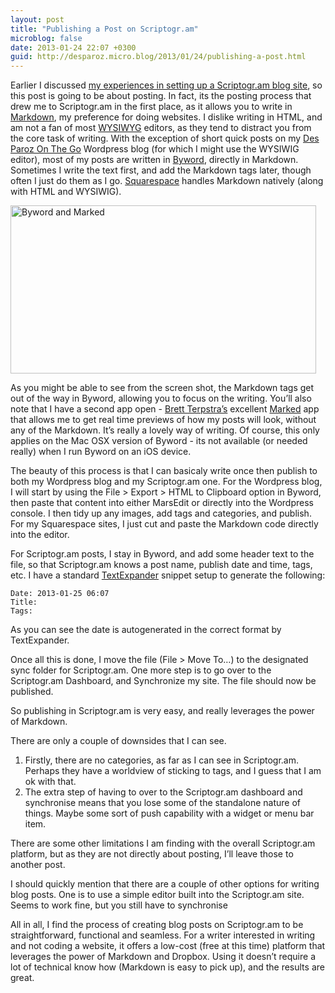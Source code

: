 ```yaml
---
layout: post
title: "Publishing a Post on Scriptogr.am"
microblog: false
date: 2013-01-24 22:07 +0300
guid: http://desparoz.micro.blog/2013/01/24/publishing-a-post.html
---
```

<p>Earlier I discussed <a title="Setting Up a Scriptogr.am Blog" href="/blog/2013/01/24/setting-up-a-scriptogr-am-blog">my experiences in setting up a Scriptogr.am blog site</a>, so this post is going to be about posting. In fact, its the posting process that drew me to Scriptogr.am in the first place, as it allows you to write in <a href="http://daringfireball.net/projects/markdown/">Markdown</a>, my preference for doing websites. I dislike writing in HTML, and am not a fan of most <a href="http://en.wikipedia.org/wiki/WYSIWIG">WYSIWYG</a> editors, as they tend to distract you from the core task of writing.
With the exception of short quick posts on my <a href="http://static.squarespace.com/static/50125136c4aa13a9a2853087/51552f40e4b0868e8c0e37e6/51552f7ce4b0868e8c0e3dad/1364537212412/#img">Des Paroz On The Go</a> Wordpress blog (for which I might use the WYSIWIG editor), most of my posts are written in <a href="http://static.squarespace.com/static/50125136c4aa13a9a2853087/51552f40e4b0868e8c0e37e6/51552f7ce4b0868e8c0e3dad/1364537212412/#img">Byword</a>, directly in Markdown. Sometimes I write the text first, and add the Markdown tags later, though often I just do them as I go. <a href="http://static.squarespace.com/static/50125136c4aa13a9a2853087/51552f40e4b0868e8c0e37e6/51552f7ce4b0868e8c0e3dad/1364537212412/#img">Squarespace</a> handles Markdown natively (along with HTML and WYSIWIG).</p>
<p><img id="ss" height="269" alt="Byword and Marked" width="489" src="http://desparoz.me/uploads/2017/0022507875.jpg" /></p>
<p>As you might be able to see from the screen shot, the Markdown tags get out of the way in Byword, allowing you to focus on the writing. You’ll also note that I have a second app open - <a href="http://static.squarespace.com/static/50125136c4aa13a9a2853087/51552f40e4b0868e8c0e37e6/51552f7ce4b0868e8c0e3dad/1364537212412/#img">Brett Terpstra’s</a> excellent <a href="http://static.squarespace.com/static/50125136c4aa13a9a2853087/51552f40e4b0868e8c0e37e6/51552f7ce4b0868e8c0e3dad/1364537212412/#img">Marked</a> app that allows me to get real time previews of how my posts will look, without any of the Markdown. It’s really a lovely way of writing. Of course, this only applies on the Mac OSX version of Byword - its not available (or needed really) when I run Byword on an iOS device.</p>
<p>The beauty of this process is that I can basicaly write once then publish to both my Wordpress blog and my Scriptogr.am one. For the Wordpress blog, I will start by using the File &gt; Export &gt; HTML to Clipboard option in Byword, then paste that content into either MarsEdit or directly into the Wordpress console. I then tidy up any images, add tags and categories, and publish. For my Squarespace sites, I just cut and paste the Markdown code directly into the editor.</p>
<p>For Scriptogr.am posts, I stay in Byword, and add some header text to the file, so that Scriptogr.am knows a post name, publish date and time, tags, etc. I have a standard <a href="http://smilesoftware.com/TextExpander/index.html">TextExpander</a> snippet setup to generate the following:</p>
<pre><code>Date: 2013-01-25 06:07 
Title:
Tags:
</code></pre>
<p>As you can see the date is autogenerated in the correct format by TextExpander.</p>
<p>Once all this is done, I move the file (File &gt; Move To…) to the designated sync folder for Scriptogr.am. One more step is to go over to the Scriptogr.am Dashboard, and Synchronize my site. The file should now be published.</p>
<p>So publishing in Scriptogr.am is very easy, and really leverages the power of Markdown.</p>
<p>There are only a couple of downsides that I can see.</p>
<ol>
<li>Firstly, there are no categories, as far as I can see in Scriptogr.am. Perhaps they have a worldview of sticking to tags, and I guess that I am ok with that.</li>
<li>The extra step of having to over to the Scriptogr.am dashboard and synchronise means that you lose some of the standalone nature of things. Maybe some sort of push capability with a widget or menu bar item.</li>
</ol>
<p>There are some other limitations I am finding with the overall Scriptogr.am platform, but as they are not directly about posting, I’ll leave those to another post.</p>
<p>I should quickly mention that there are a couple of other options for writing blog posts. One is to use a simple editor built into the Scriptogr.am site. Seems to work fine, but you still have to synchronise</p>
<p>All in all, I find the process of creating blog posts on Scriptogr.am to be straightforward, functional and seamless. For a writer interested in writing and not coding a website, it offers a low-cost (free at this time) platform that leverages the power of Markdown and Dropbox. Using it doesn’t require a lot of technical know how (Markdown is easy to pick up), and the results are great.</p>
